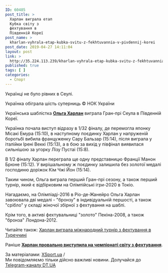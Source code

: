 ```yaml
---
ID: 60485
post_title: >
  Харлан виграла етап
  Кубка світу з
  фехтування в
  Південній Кореї
post_name: >
  kharlan-vyhrala-etap-kubka-svitu-z-fekhtuvannia-v-pivdennij-korei
post_date: 2019-04-27 14:11:04
layout: post
link: >
  http://35.224.113.239/kharlan-vyhrala-etap-kubka-svitu-z-fekhtuvannia-v-pivdennij-korei/
published: true
tags: [ ]
categories:
  - Спорт
---
```

<div class="summary" itemprop="alternativeHeadline">
<p>Українці не було рівних в Сеулі.</p>
</div>
<div class="bottom_block">
<div class="picture">
<div class="top_photo top">
<div class="frame_image"> <img class="img" src="https://image.zn.ua/media/images/645x426/Apr2019/229182.jpg" alt title="Харлан"></div>
<span class="photo_descr"><span class="title">Українка обіграла шість суперниць</span> <span class="source 1">© НОК України</span></span></div>
</div>
<div class="article_body">
<div class="text">
<p>Українська шаблістка <strong><a href="https://dt.ua/SPORT/harlan-stala-chempionkoyu-kubka-svitu-2018-z-fehtuvannya-284046_.html" target="_blank" rel="noopener noreferrer">Ольга Харлан</a></strong> виграла Гран-прі Сеула в Південній Кореї.</p>
<p>Українка почала виступ відразу в 1/32 фіналу, де перемогла японку Місакі Емура (15:10), в наступному поєдинку Харлан у напруженій боротьбі вибила француженку Сару Бальзар (15:14), після виграла у італійки Ірені Веккі (15:13), а в бою за вихід у півфінал виявилася сильнішою за угорку Лізу Пустаі (15:8).</p>
<p>В 1/2 фіналу Харлан переграла ще одну представницю Франції Манон Брюне (15:12). У вирішальному ж поєдинку залишила без золотої медалі господиню доріжок Кім Чжі Йон (15:14).</p>
<p>Таким чином, Ольга виграла перший Гран-прі сезону, а також перший турнір, який є відбірковим на Олімпійські ігри-2020 в Токіо.</p>
<p>Нагадаємо, на Олімпіаді-2016 в Ріо-де-Жанейро Ольга Харлан завоювала дві медалі - "бронзу" в індивідуальній першості, а також "срібло" у складі жіночої збірної з фехтування на шаблі.</p>
<p>Крім того, в активі фехтувальниці "золото" Пекіна-2008, а також "бронза" Лондона-2012.</p>
<div class="article_attached acenter">Читайте також: <a href="https://dt.ua/SPORT/harlan-vigrala-mizhnarodniy-turnir-z-fehtuvannya-v-turechchini-279022_.html">Харлан виграла міжнародний турнір з фехтування в Туреччині</a></div>
<p>Раніше <strong><a href="https://dt.ua/SPORT/harlan-provalila-chempionat-svitu-z-fehtuvannya-283868_.html" target="_blank" rel="noopener noreferrer">Харлан провально виступила на чемпіонаті світу з фехтування</a></strong>.</p>
</div>
</div>
<span class="link"><span class="source_caption">За матеріалами: <a href="https://dt.ua/go/aHR0cDovL3d3dy54c3BvcnQudWE=" target="_blank" rel="nofollow noopener noreferrer">XSport.ua</a> <span class="divider">/</span></span></span>
<div class="telegram">Ми повідомляємо тільки дійсно важливі новини. Долучайся до <a href="https://t.me/znua_live">Telegram-каналу DT.UA</a></div> </div>
